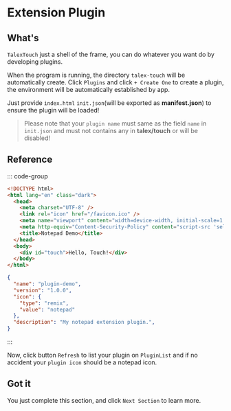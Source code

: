 # Extension Plugin

## What's

`TalexTouch` just a shell of the frame, you can do whatever you want do by developing plugins.

When the program is running, the directory `talex-touch` will be automatically create. Click `Plugins` and click `+ Create One` to create a plugin, the environment will be automatically established by app.

Just provide `index.html` `init.json`(will be exported as **manifest.json**) to ensure the plugin will be loaded!

> Please note that your `plugin name` must same as the field `name` in `init.json` and must not contains any in **talex/touch** or will be disabled!

## Reference

::: code-group

``` html [index.html]
<!DOCTYPE html>
<html lang="en" class="dark">
  <head>
    <meta charset="UTF-8" />
    <link rel="icon" href="/favicon.ico" />
    <meta name="viewport" content="width=device-width, initial-scale=1.0" />
    <meta http-equiv="Content-Security-Policy" content="script-src 'self' 'unsafe-inline';" />
    <title>Notepad Demo</title>
  </head>
  <body>
    <div id="touch">Hello, Touch!</div>
  </body>
</html>
```


``` JSON [init.json]
{
  "name": "plugin-demo",
  "version": "1.0.0",
  "icon": {
    "type": "remix",
    "value": "notepad"
  },
  "description": "My notepad extension plugin.",
}
```

:::

Now, click button `Refresh` to list your plugin on `PluginList` and if no accident your `plugin icon` should be a notepad icon.

## Got it

You just complete this section, and click `Next Section` to learn more.
